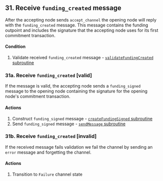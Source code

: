 ## 31. Receive `funding_created` message

After the accepting node sends `accept_channel` the opening node will reply with the `funding_created` message. This message contains the funding outpoint and includes the signature that the accepting node uses for its first commitment transaction.

#### Condition

1. Validate received `funding_created` message - [`validateFundingCreated` subroutine]()

### 31a. Receive `funding_created` [valid]

If the message is valid, the accepting node sends a `funding_signed` message to the opening node containing the signature for the opening node's commitment transaction.

#### Actions

1. Construct `funding_signed` message - [`createFundingSigned` subroutine]()
1. Send `funding_signed` message - [`sendMessage` subroutine]()

### 31b. Receive `funding_created` [invalid]

If the received message fails validation we fail the channel by sending an `error` message and forgetting the channel.

#### Actions

1. Transition to `Failure` channel state
